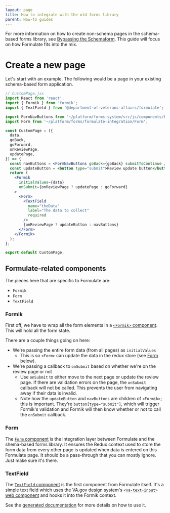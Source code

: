 ```yaml
---
layout: page
title: How to integrate with the old forms library
parent: How-to guides
---
```


For more information on how to create non-schema pages in the schema-based forms library, see [Bypassing the Schemaform](https://department-of-veterans-affairs.github.io/veteran-facing-services-tools/forms/bypassing-schemaform). This guide will focus on how Formulate fits into the mix.

# Create a new page
Let's start with an example. The following would be a page in your existing schema-based form application.

```jsx
// CustomPage.jsx
import React from 'react';
import { Formik } from 'formik';
import { TextField } from '@department-of-veterans-affairs/formulate';

import FormNavButtons from '~/platform/forms-system/src/js/components/FormNavButtons';
import Form from '~/platform/forms/formulate-integration/Form';

const CustomPage = ({
  data,
  goBack,
  goForward,
  onReviewPage,
  updatePage,
}) => {
  const navButtons = <FormNavButtons goBack={goBack} submitToContinue />;
  const updateButton = <button type="submit">Review update button</button>;
  return (
    <Formik
      initialValues={data}
      onSubmit={onReviewPage ? updatePage : goForward}
    >
      <Form>
        <TextField
          name="theData"
          label="The data to collect"
          required
        />
        {onReviewPage ? updateButton : navButtons}
      </Form>
    </Formik>
  );
};

export default CustomPage;
```

## Formulate-related components
The pieces here that are specific to Formulate are:
- `Formik`
- `Form`
- `TextField`

### Formik
First off, we have to wrap all the form elements in a [`<Formik>` component](https://formik.org/docs/api/formik). This will hold all the form state.

There are a couple things going on here:
- We're passing the entire form data (from all pages) as `initialValues`
    - This is so `<Form>` can update the data in the redux store (see [Form](#form) below).
- We're passing a callback to `onSubmit` based on whether we're on the review page or not
    - Use `onSubmit` to either move to the next page or update the review page. If there are validation errors on the page, the `onSubmit` callback will not be called. This prevents the user from navigating away if their data is invalid.
    - Note how the `updateButton` and `navButtons` are children of `<Formik>`; this is important. They're `button[type="submit"]`, which will trigger Formik's validation and Formik will then know whether or not to call the `onSubmit` callback.

### Form
The [`Form` component](https://github.com/department-of-veterans-affairs/vets-website/blob/master/src/platform/forms/formulate-integration/Form.jsx) is the integration layer between Formulate and the shema-based forms library. It ensures the Redux context used to store the form data from every other page is updated when data is entered on this Formulate page. It should be a pass-through that you can mostly ignore. Just make sure it's there.

### TextField
The [`TextField` component](https://github.com/department-of-veterans-affairs/formulate/blob/master/src/form-builder/TextField.tsx) is the first component from Formulate itself. It's a simple text field which uses the VA.gov design system's [`<va-text-input>` web component](https://design.va.gov/storybook/?path=/docs/components-va-text-input--default) and hooks it into the Formik context.

See the [generated documentation](/formulate/reference/formulate.textfield.html) for more details on how to use it.